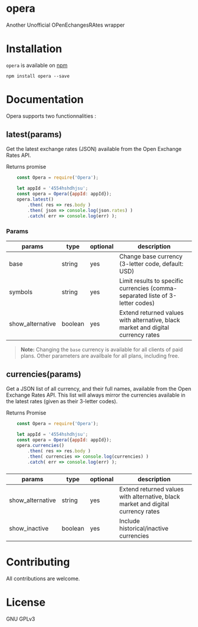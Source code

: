 # opera
Another Unofficial OPenEchangesRAtes wrapper

# Installation
`opera` is available on [npm][npm_website]


```npm install opera --save```

# Documentation
Opera supports two functionnalities :

## latest(params)
Get the latest exchange rates (JSON) available from the Open Exchange Rates API.

Returns promise

```javascript
    const Opera = require('Opera');
    
    let appId = '4554hshdhjsu';
    const opera = Opera({appId: appId});
    opera.latest()
        .then( res => res.body )
        .then( json => console.log(json.rates) )
        .catch( err => console.log(err) );
```

### Params

| params   | type   | optional  | description|
|----------|--------|-----------|------------|
| base     | string | yes       | Change base currency (3-letter code, default: USD)|
| symbols  | string | yes       | Limit results to specific currencies (comma-separated liste of 3-letter codes)|
|show_alternative| boolean | yes | Extend returned values with alternative, black market and digital currency rates |

> **Note:** Changing the `base` currency is available for all clients of paid plans. Other parameters are availbale for all plans, including free.

## currencies(params)
Get a JSON list of all currency, and their full names, available from the Open Exchange Rates API.
This list will always mirror the currencies available in the latest rates (given as their 3-letter codes).

Returns Promise

```javascript
    const Opera = require('Opera');
    
    let appId = '4554hshdhjsu';
    const opera = Opera({appId: appId});
    opera.currencies()
        .then( res => res.body )
        .then( currencies => console.log(currencies) )
        .catch( err => console.log(err) );
```
### 
| params   | type   | optional  | description|
|----------|--------|-----------|------------|
| show_alternative  | string | yes | Extend returned values with alternative, black market and digital currency rates|
|show_inactive| boolean | yes | Include historical/inactive currencies|


# Contributing
All contributions are welcome.

# License
GNU GPLv3


[npm_website]: https://www.npmjs.com/
[string_doc]: https://developer.mozilla.org/en-US/docs/Web/JavaScript/Reference/Global_Objects/String
[boolean_doc]: https://developer.mozilla.org/en-US/docs/Web/JavaScript/Reference/Global_Objects/Boolean
